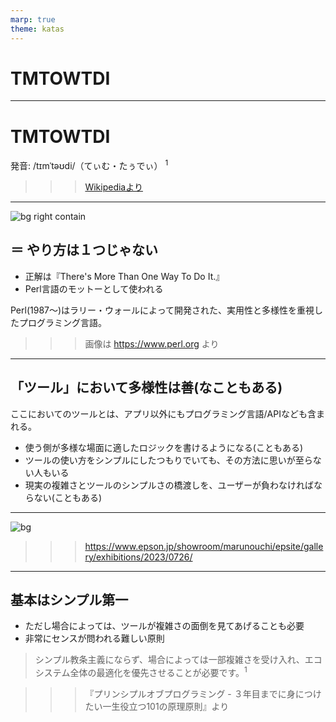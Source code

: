 ```yaml
---
marp: true
theme: katas
---
```

<!-- 
size: 16:9
paginate: true
-->
<!-- header: 勉強会#-->
<script type="module">
  import mermaid from 'https://cdn.jsdelivr.net/npm/mermaid@10/dist/mermaid.esm.min.mjs';
  mermaid.initialize({ startOnLoad: true });
</script>

# TMTOWTDI

---

# TMTOWTDI

発音: /tɪmˈtəʊdi/（てぃむ・たぅでぃ） $^1$

>>> [Wikipediaより](https://en.wiktionary.org/wiki/TMTOWTDI)

---

![bg right contain](https://cdn.perl.org/perlweb/images/icons/header_camel.png)

## ＝ やり方は１つじゃない

* 正解は『There's More Than One Way To Do It.』
* Perl言語のモットーとして使われる

Perl(1987〜)はラリー・ウォールによって開発された、実用性と多様性を重視したプログラミング言語。

>>>  画像は https://www.perl.org より

<!-- Perlはまだ死んでいない。5.38.0が2023年7月02日にリリースされている -->

---

## 「ツール」において多様性は善(なこともある)

ここにおいてのツールとは、アプリ以外にもプログラミング言語/APIなども含まれる。

* 使う側が多様な場面に適したロジックを書けるようになる(こともある)
* ツールの使い方をシンプルにしたつもりでいても、その方法に思いが至らない人もいる
* 現実の複雑さとツールのシンプルさの橋渡しを、ユーザーが負わなければならない(こともある)

---

![bg](https://www.epson.jp/showroom/marunouchi/epsite/gallery/exhibitions/2023/0726/images/pht_art.jpg)

>>> https://www.epson.jp/showroom/marunouchi/epsite/gallery/exhibitions/2023/0726/

---

## 基本はシンプル第一

* ただし場合によっては、ツールが複雑さの面倒を見てあげることも必要
* 非常にセンスが問われる難しい原則

> シンプル教条主義にならず、場合によっては一部複雑さを受け入れ、エコシステム全体の最適化を優先させることが必要です。$^1$

>>> 『プリンシプルオブプログラミング - ３年目までに身につけたい一生役立つ101の原理原則』より
